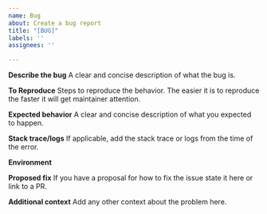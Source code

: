 ```yaml
---
name: Bug
about: Create a bug report
title: "[BUG]"
labels: ''
assignees: ''

---
```


**Describe the bug**
A clear and concise description of what the bug is.

**To Reproduce**
Steps to reproduce the behavior. The easier it is to reproduce the faster it will get maintainer attention.

**Expected behavior**
A clear and concise description of what you expected to happen.

**Stack trace/logs**
If applicable, add the stack trace or logs from the time of the error.

**Environment**

**Proposed fix**
If you have a proposal for how to fix the issue state it here or link to a PR.

**Additional context**
Add any other context about the problem here.
